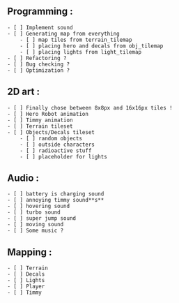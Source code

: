 ## Programming :
	- [ ] Implement sound
	- [ ] Generating map from everything
		- [ ] map tiles from terrain_tilemap
		- [ ] placing hero and decals from obj_tilemap
		- [ ] placing lights from light_tilemap
	- [ ] Refactoring ?
	- [ ] Bug checking ?
	- [ ] Optimization ?
		
## 2D art :
	- [ ] Finally chose between 8x8px and 16x16px tiles !
	- [ ] Hero Robot animation
	- [ ] Timmy animation
	- [ ] Terrain tileset
	- [ ] Objects/Decals tileset
		- [ ] random objects
		- [ ] outside characters
		- [ ] radioactive stuff
		- [ ] placeholder for lights
	
## Audio :
	- [ ] battery is charging sound
	- [ ] annoying timmy sound**s**
	- [ ] hovering sound
	- [ ] turbo sound
	- [ ] super jump sound
	- [ ] moving sound
	- [ ] Some music ?
	
## Mapping :
	- [ ] Terrain
	- [ ] Decals
	- [ ] Lights
	- [ ] Player
	- [ ] Timmy